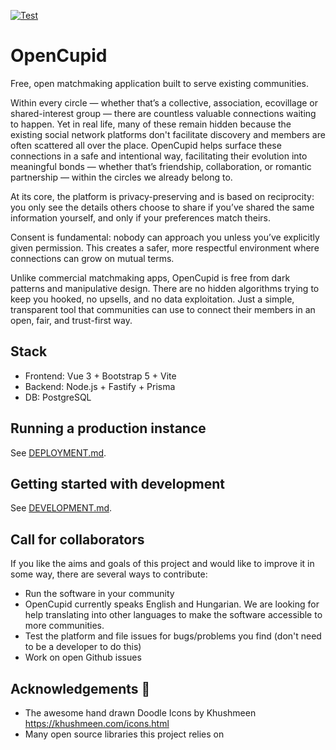 [![Test](https://github.com/opencupid/opencupid/actions/workflows/test.yml/badge.svg)](https://github.com/opencupid/opencupid/actions/workflows/test.yml)

# OpenCupid

Free, open matchmaking application built to serve existing communities.

Within every circle — whether that’s a collective, association, ecovillage or shared-interest group — there are countless valuable connections waiting to happen. Yet in real life, many of these remain hidden because the existing social network platforms don't facilitate discovery and members are often scattered all over the place. OpenCupid helps surface these connections in a safe and intentional way, facilitating their evolution into meaningful bonds — whether that’s friendship, collaboration, or romantic partnership — within the circles we already belong to.  

At its core, the platform is privacy-preserving and is based on reciprocity: you only see the details others choose to share if you’ve shared the same information yourself, and only if your preferences match theirs. 

Consent is fundamental: nobody can approach you unless you’ve explicitly given permission. This creates a safer, more respectful environment where connections can grow on mutual terms.  

Unlike commercial matchmaking apps, OpenCupid is free from dark patterns and manipulative design. There are no hidden algorithms trying to keep you hooked, no upsells, and no data exploitation. Just a simple, transparent tool that communities can use to connect their members in an open, fair, and trust-first way.  

## Stack

- Frontend: Vue 3 + Bootstrap 5 + Vite
- Backend: Node.js + Fastify + Prisma
- DB: PostgreSQL

## Running a production instance

See [DEPLOYMENT.md](docs/DEPLOYMENT.md).

## Getting started with development

See [DEVELOPMENT.md](docs/DEVELOPMENT.md).

## Call for collaborators

If you like the aims and goals of this project and would like to improve it in some way, there are several ways to contribute:

* Run the software in your community
* OpenCupid currently speaks English and Hungarian. We are looking for help translating into other languages to make the software accessible to more communities. 
* Test the platform and file issues for bugs/problems you find (don't need to be a developer to do this)
* Work on open Github issues

## Acknowledgements 🙏

* The awesome hand drawn Doodle Icons by Khushmeen https://khushmeen.com/icons.html
* Many open source libraries this project relies on
